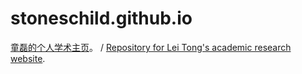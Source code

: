 # stoneschild.github.io
[童磊的个人学术主页](https://stoneschild.github.io/)。 / [Repository for Lei Tong's academic research website](https://stoneschild.github.io/).

